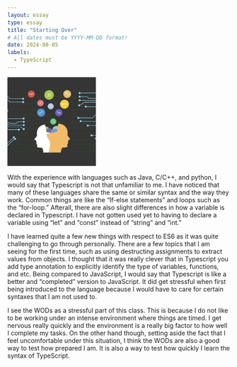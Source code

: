 ```yaml
---
layout: essay
type: essay
title: "Starting Over"
# All dates must be YYYY-MM-DD format!
date: 2024-08-05
labels:
  - TypeScript
---
```


<img width="200px" class="rounded float-start pe-4" src="../img/45C7305A-B65C-492B-A7B5-1D497E6ED2B8_1_201_a.jpeg">

With the experience with languages such as Java, C/C++, and python, I would say that Typescript is not that unfamiliar to me. I have noticed that many of these languages share the same or similar syntax and the way they work. Common things are like the “If-else statements” and loops such as the “for-loop.” Afterall, there are also slight differences in how a variable is declared in Typescript. I have not gotten used yet to having to declare a variable using “let” and “const” instead of “string” and “int.”

I have learned quite a few new things with respect to ES6 as it was quite challenging to go through personally. There are a few topics that I am seeing for the first time, such as using destructing assignments to extract values from objects. I thought that it was really clever that in Typescript you add type annotation to explicitly identify the type of variables, functions, and etc. Being compared to JavaScript, I would say that Typescript is like a better and “completed” version to JavaScript. It did get stressful when first being introduced to the language because I would have to care for certain syntaxes that I am not used to. 

I see the WODs as a stressful part of this class. This is because I do not like to be working under an intense environment where things are timed. I get nervous really quickly and the environment is a really big factor to how well I complete my tasks. On the other hand though, setting aside the fact that I feel uncomfortable under this situation, I think the WODs are also a good way to test how prepared I am. It is also a way to test how quickly I learn the syntax of TypeScript.

